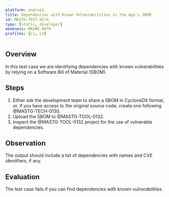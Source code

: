 ```yaml
---
platform: android
title: Dependencies with Known Vulnerabilities in the App's SBOM
id: MASTG-TEST-0274
type: [static, developer]
weakness: MASWE-0076
profiles: [L1, L2]
---
```


## Overview

In this test case we are identifying dependencies with known vulnerabilities by relying on a Software Bill of Material (SBOM).

## Steps

1. Either ask the development team to share a SBOM in CycloneDX format, or, if you have access to the original source code, create one following @MASTG-TECH-0130.
2. Upload the SBOM to @MASTG-TOOL-0132.
3. Inspect the @MASTG-TOOL-0132 project for the use of vulnerable dependencies.

## Observation

The output should include a list of dependencies with names and CVE identifiers, if any.

## Evaluation

The test case fails if you can find dependencies with known vulnerabilities.

